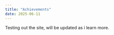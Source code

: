 ```yaml
---
title: "Achievements"
date: 2025-06-11
---
```

Testing out the site, will be updated as i learn more.
